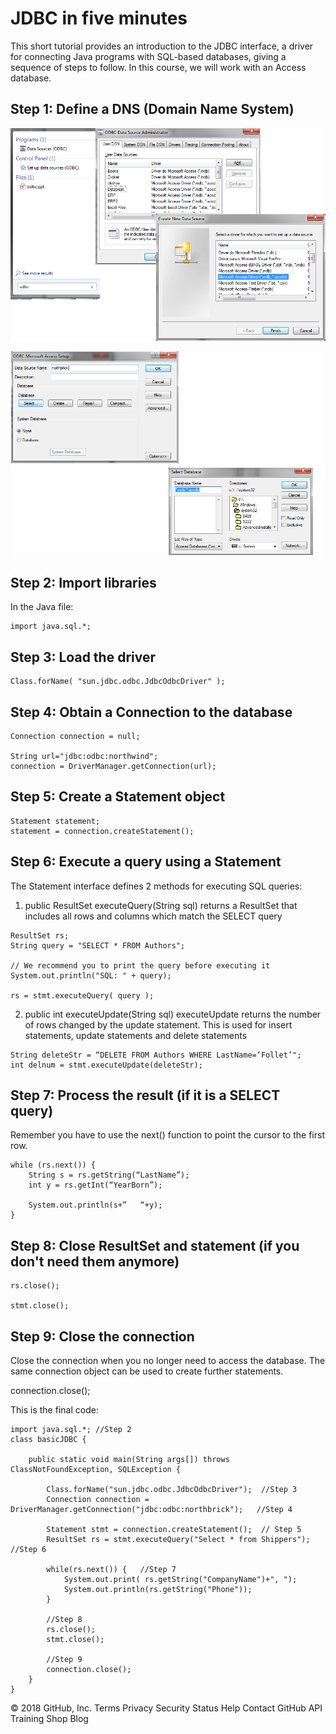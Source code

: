 # JDBC in five minutes

This short tutorial provides an introduction to the JDBC interface, a driver for connecting Java programs with SQL-based databases, giving a sequence of steps to follow.
In this course, we will work with an Access database. 



## Step 1: Define a DNS (Domain Name System)

![DNSStep1](https://github.com/josuneha/JDBC/blob/master/DNSStep1.png)

![DNSStep2](https://github.com/josuneha/JDBC/blob/master/DNSStep2.png)


## Step 2: Import libraries 
In the Java file:
```
import java.sql.*;
```

## Step 3: Load the driver

```
Class.forName( "sun.jdbc.odbc.JdbcOdbcDriver" );
```

## Step 4: Obtain a Connection to the database
```
Connection connection = null;

String url="jdbc:odbc:northwind";	         
connection = DriverManager.getConnection(url); 
```

## Step 5: Create a Statement object
```
Statement statement;
statement = connection.createStatement();
```

## Step 6: Execute a query using a Statement

The Statement interface defines 2 methods for executing SQL queries:

1) public ResultSet executeQuery(String sql)
 returns a ResultSet that includes all rows and columns which match the SELECT query
 
 ```
ResultSet rs;
String query = "SELECT * FROM Authors";

// We recommend you to print the query before executing it
System.out.println("SQL: " + query);

rs = stmt.executeQuery( query );

```
 
2) public int executeUpdate(String sql)
executeUpdate returns the number of rows changed by the update statement. This is used for insert statements, update statements and delete statements

```
String deleteStr = “DELETE FROM Authors WHERE LastName=‘Follet’";
int delnum = stmt.executeUpdate(deleteStr);
```



## Step 7: Process the result (if it is a SELECT query)

Remember you have to use the next() function to point the cursor to the first row.

```
while (rs.next()) {
    String s = rs.getString(“LastName”);
    int y = rs.getInt(“YearBorn”);
    
    System.out.println(s+”   “+y);
} 
```
## Step 8: Close ResultSet and statement (if you don't need them anymore)

```
rs.close();

stmt.close();
```
## Step 9: Close the connection

Close the connection when you no longer need to access the database. The same connection object can be used to create further statements.

connection.close();



This is the final code: 
```
import java.sql.*; //Step 2
class basicJDBC {

    public static void main(String args[]) throws ClassNotFoundException, SQLException {

        Class.forName("sun.jdbc.odbc.JdbcOdbcDriver");  //Step 3
        Connection connection = DriverManager.getConnection("jdbc:odbc:northbrick");   //Step 4
        
        Statement stmt = connection.createStatement();  // Step 5
        ResultSet rs = stmt.executeQuery("Select * from Shippers");   //Step 6
        
        while(rs.next()) {   //Step 7
            System.out.print( rs.getString("CompanyName")+", ");
            System.out.println(rs.getString("Phone"));
        }
        
        //Step 8
        rs.close();
        stmt.close();
        
        //Step 9
        connection.close();
    }
}
````
© 2018 GitHub, Inc.
Terms
Privacy
Security
Status
Help
Contact GitHub
API
Training
Shop
Blog
